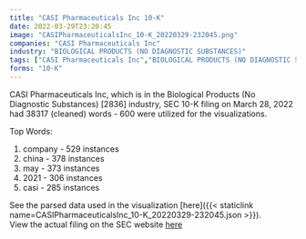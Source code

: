 ```yaml
---
title: "CASI Pharmaceuticals Inc 10-K"
date: 2022-03-29T23:20:45
image: "CASIPharmaceuticalsInc_10-K_20220329-232045.png"
companies: "CASI Pharmaceuticals Inc"
industry: "BIOLOGICAL PRODUCTS (NO DIAGNOSTIC SUBSTANCES)"
tags: ["CASI Pharmaceuticals Inc","BIOLOGICAL PRODUCTS (NO DIAGNOSTIC SUBSTANCES)","03-28-2022","10-K"]
forms: "10-K"
---
```

CASI Pharmaceuticals Inc, which is in the Biological Products (No Diagnostic Substances) [2836] industry, SEC 10-K filing on March 28, 2022 had 38317 (cleaned) words - 600 were utilized for the visualizations.

Top Words:
1. company - 529 instances
2. china - 378 instances
3. may - 373 instances
4. 2021 - 306 instances
5. casi - 285 instances


See the parsed data used in the visualization [here]({{< staticlink name=CASIPharmaceuticalsInc_10-K_20220329-232045.json >}}).  
View the actual filing on the SEC website [here](https://www.sec.gov/Archives/edgar/data/895051/0001558370-22-004437.txt)
